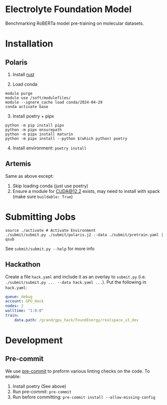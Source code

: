 # Electrolyte Foundation Model
Benchmarking RoBERTa model pre-training on molecular datasets.

# Installation

## Polaris

1. Install [rust](https://www.rust-lang.org/tools/install)

2. Load conda
```shell
module purge
module use /soft/modulefiles/
module --ignore_cache load conda/2024-04-29
conda activate base
```

3. Install poetry + pipx
```shell
python -m pip install pipx
python -m pipx ensurepath
python -m pipx install maturin
python -m pipx install --python $(which python) poetry
```

4. Install environment: `poetry install`

## Artemis

Same as above except:
1. Skip loading conda (just use poetry)
2. Ensure a module for CUDA@12.2 exists, may need to install with spack (make sure `buildable: True`)

# Submitting Jobs

```shell
source ./activate # Activate Environment
./submit/submit.py ./submit/polaris.j2 --data ./submit/pretrain.yaml | qsub
```

See `submit/submit.py --help` for more info

## Hackathon

Create a file `hack.yaml` and include it as an overlay to `submit.py` (i.e. `./submit/submit.py ... --data hack.yaml ...`).
Put the following in `hack.yaml`:
```yaml
queue: debug
account: GPU_Hack
nodes: 2
walltime: "1:0:0"
train:
    data.path: /grand/gpu_hack/FoundEnergy/realspace_v3_dev
```

# Development

## Pre-commit

We use [pre-commit](https://pre-commit.com) to preform various linting checks on the code. To enable:

1. Install poetry (See above)
2. Run pre-commit: `pre-commit`
3. Run before committing: `pre-commit install --allow-missing-config`

